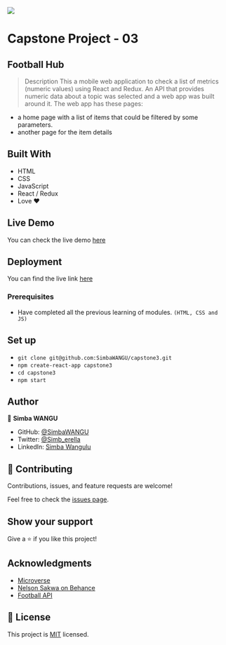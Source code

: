 ![](https://img.shields.io/badge/Microverse-blueviolet)

# Capstone Project - 03
## Football Hub

> Description
This a mobile web application to check a list of metrics (numeric values) using React and Redux.
An API that provides numeric data about a topic was selected and a web app was built around it. The web app has these pages:
- a home page with a list of items that could be filtered by some parameters.
- another page for the item details

## Built With

- HTML
- CSS
- JavaScript
- React / Redux
- Love ❤️

## Live Demo

You can check the live demo [here](https://www.loom.com/share/3b797b63e32848799b26ef336967a987)

## Deployment

You can find the live link [here](https://foot-y.herokuapp.com/)

### Prerequisites

- Have completed all the previous learning of modules.
  `(HTML, CSS and JS)`

## Set up

- `git clone git@github.com:SimbaWANGU/capstone3.git`
- `npm create-react-app capstone3`
- `cd capstone3`
- `npm start`

## Author

👤 **Simba WANGU**

- GitHub: [@SimbaWANGU](https://github.com/SimbaWANGU)
- Twitter: [@Simb_erella](https://twitter.com/Simb_erella)
- LinkedIn: [Simba Wangulu](https://linkedin.com/in/simba-wangulu/)


## 🤝 Contributing

Contributions, issues, and feature requests are welcome!

Feel free to check the [issues page](../../issues/).

## Show your support

Give a ⭐️ if you like this project!

## Acknowledgments

- [Microverse](https://www.microverse.org/)
- [Nelson Sakwa on Behance](https://www.behance.net/sakwadesignstudio)
- [Football API](https://.api-football.com/)

## 📝 License

This project is [MIT](./MIT.md) licensed.
